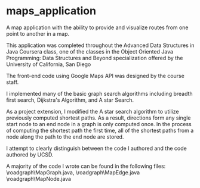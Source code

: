 # maps_application

A map application with the ability to provide and visualize routes from one point to another in a map.

This application was completed throughout the Advanced Data Structures in Java Coursera class, one of the classes in the Object Oriented Java Programming: Data Structures and Beyond specialization offered by the University of California, San Diego

The front-end code using Google Maps API was designed by the course staff. 

I implemented many of the basic graph search algorithms including breadth first search, Dijkstra's Algorithm, and A star Search.

As a project extension, I modified the A star search algorithm to utilize previously computed shortest paths. As a result, directions form any single start node to an end node in a graph is only computed once. In the process of computing the shortest path the first time, all of the shortest paths from a node along the path to the end node are stored.

I attempt to clearly distinguish between the code I authored and the code authored by UCSD.

A majority of the code I wrote can be found in the following files:
\roadgraph\MapGraph.java, 
\roadgraph\MapEdge.java
\roadgraph\MapNode.java
